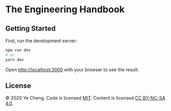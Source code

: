 # The Engineering Handbook

## Getting Started

First, run the development server:

```bash
npm run dev
# or
yarn dev
```

Open [http://localhost:3000](http://localhost:3000) with your browser to see the result.


## License
&copy; 2020 Ye Cheng. Code is licensed [MIT](https://opensource.org/licenses/mit-license.php). Content is licensed [CC BY-NC-SA 4.0](https://creativecommons.org/licenses/by-nc-sa/4.0/).